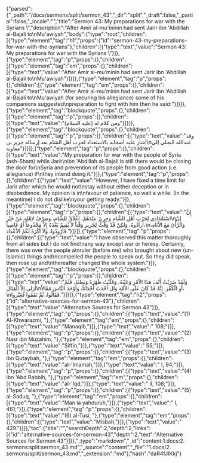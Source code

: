 {"parsed":{"_path":"/docs/sermons/split/sermon_43","_dir":"split","_draft":false,"_partial":false,"_locale":"","title":"Sermon 43:  My preparations for war with the Syrians \\","description":"After Amir al-mu'minin had sent Jarir ibn 'Abdillah al-Bajali to\nMu'awiyah","body":{"type":"root","children":[{"type":"element","tag":"h1","props":{"id":"sermon-43-my-preparations-for-war-with-the-syrians"},"children":[{"type":"text","value":"Sermon 43:  My preparations for war with the Syrians \\"}]},{"type":"element","tag":"p","props":{},"children":[{"type":"element","tag":"em","props":{},"children":[{"type":"text","value":"After Amir al-mu'minin had sent Jarir ibn 'Abdillah al-Bajali to\nMu'awiyah"}]}]},{"type":"element","tag":"p","props":{},"children":[{"type":"element","tag":"em","props":{},"children":[{"type":"text","value":"After Amir al-mu'minin had sent Jarir ibn 'Abdillah al-Bajali to\nMu'awiyah (for securing his allegiance) some of his companions suggested\npreparation to fight with him then he said:"}]}]},{"type":"element","tag":"blockquote","props":{},"children":[{"type":"element","tag":"p","props":{},"children":[{"type":"text","value":"ومن كلام له (عليه السلام)"}]}]},{"type":"element","tag":"blockquote","props":{},"children":[{"type":"element","tag":"p","props":{},"children":[{"type":"text","value":"وقد أشار عليه أصحابه بالاستعداد لحرب أهل الشام بعد إرساله جرير بن\nعبدالله البجلي إلى معاوية"}]}]},{"type":"element","tag":"p","props":{},"children":[{"type":"text","value":"My preparation for war with the people of Syria (ash-Sham) while Jarir\nibn 'Abdillah al-Bajali is still there would be closing the door for\nSyria and prevention of its people from good action (i.e. allegiance) if\nthey intend doing it."}]},{"type":"element","tag":"p","props":{},"children":[{"type":"text","value":"However, I have fixed a time limit for Jarir after which he would not\nstay without either deception or in disobedience. My opinion is in\nfavour of patience, so wait a while. (In the meantime) I do not dislike\nyour getting ready."}]},{"type":"element","tag":"blockquote","props":{},"children":[{"type":"element","tag":"p","props":{},"children":[{"type":"text","value":"إِنَّ اسْتَعْدَادِي لِحَرْبِ أَهْلِ الشَّامِ وَجِرِيرٌ عِنْدَهُمْ، إِغْلاَقٌ لِلشَّامِ، وَصَرْفٌ لاِهْلِهِ عَنْ خَيْر\nإِنْ أَرادُوهُ، وَلكِنْ قَدْ وَقَّتُّ لِجَرِير وَقْتاً لاَ يُقِيمُ بَعْدَهُ إِلاَّ مَخْدُوعاً أَوْ عَاصِياً،\nوَالرَّأْيُ مَعَ الاْنَاةِ، فَأَرْوِدُوا، وَلاَ أَكْرَهُ لَكُمُ الاْعْدَادَ."}]}]},{"type":"element","tag":"p","props":{},"children":[{"type":"text","value":"I have observed this matter thoroughly from all sides but I do not find\nany way except war or heresy. Certainly, there was over the people a\nruler (before me) who brought about new (un-Islamic) things and\ncompelled the people to speak out. So they did speak, then rose up and\nthereafter changed the whole system."}]},{"type":"element","tag":"blockquote","props":{},"children":[{"type":"element","tag":"p","props":{},"children":[{"type":"text","value":"وَلَقَدْ ضَرَبْتُ أَنْفَ هذَا الاْمْرِ وَعَيْنَهُ، وَقَلَّبْتُ ظَهْرَهُ وَبَطنَهُ، فَلَمْ أَرَلِي إِلاَّ الْقِتَالَ\nأَوِ الْكُفْرَ. إِنَّهُ قَدْ كَانَ عَلَى الاْمَّةِ وَال أَحْدَثَ أَحْدَاثاً، وَأَوْجَدَ النَّاسَ مَقَالاً،\nفَقَالُوا، ثُمَّ نَقَمُوا فَغَيَّروا."}]}]},{"type":"element","tag":"h2","props":{"id":"alternative-sources-for-sermon-43"},"children":[{"type":"text","value":"Alternative Sources for Sermon 43"}]},{"type":"element","tag":"p","props":{},"children":[{"type":"text","value":"(1) Al-Khwarazmi, "},{"type":"element","tag":"em","props":{},"children":[{"type":"text","value":"Manaqib,"}]},{"type":"text","value":" 108;"}]},{"type":"element","tag":"p","props":{},"children":[{"type":"text","value":"(2) Nasr ibn Muzahim, "},{"type":"element","tag":"em","props":{},"children":[{"type":"text","value":"Siffin,"}]},{"type":"text","value":" 55;"}]},{"type":"element","tag":"p","props":{},"children":[{"type":"text","value":"(3) Ibn Qutaybah, "},{"type":"element","tag":"em","props":{},"children":[{"type":"text","value":"al-'Imamah,"}]},{"type":"text","value":" I, 94;"}]},{"type":"element","tag":"p","props":{},"children":[{"type":"text","value":"(4) Ibn 'Abd Rabbih, "},{"type":"element","tag":"em","props":{},"children":[{"type":"text","value":"al-'Iqd,"}]},{"type":"text","value":" II, 108;"}]},{"type":"element","tag":"p","props":{},"children":[{"type":"text","value":"(5) al-Saduq, "},{"type":"element","tag":"em","props":{},"children":[{"type":"text","value":"Man la yahduruh,"}]},{"type":"text","value":" I, 461;"}]},{"type":"element","tag":"p","props":{},"children":[{"type":"text","value":"(6) al-Tusi, "},{"type":"element","tag":"em","props":{},"children":[{"type":"text","value":"Misbah,"}]},{"type":"text","value":" 429."}]}],"toc":{"title":"","searchDepth":2,"depth":2,"links":[{"id":"alternative-sources-for-sermon-43","depth":2,"text":"Alternative Sources for Sermon 43"}]}},"_type":"markdown","_id":"content:1.docs:2. sermons:split:sermon_43.md","_source":"content","_file":"1.docs/2. sermons/split/sermon_43.md","_extension":"md"},"hash":"daR4fJIKkj"}